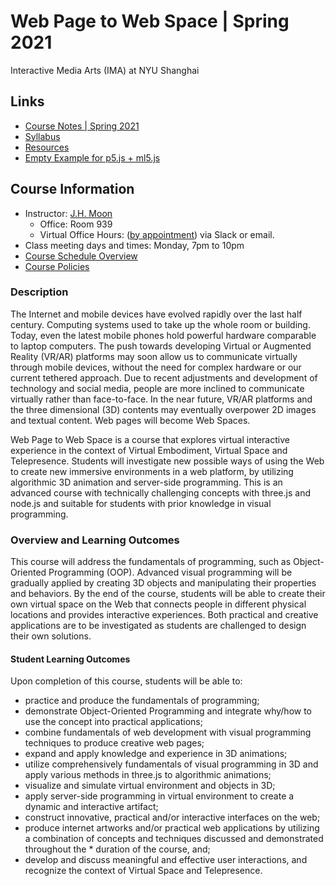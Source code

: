 # Web Page to Web Space | Spring 2021
Interactive Media Arts (IMA) at NYU Shanghai

## Links
* [Course Notes | Spring 2021]()
* [Syllabus](https://docs.google.com/document/d/1aO1bNgq0Xg5SQiOmUah2sFjVNthPElr26UNB4JbkXr4/edit?usp=sharing)
* [Resources](https://docs.google.com/document/d/1aO1bNgq0Xg5SQiOmUah2sFjVNthPElr26UNB4JbkXr4/edit#bookmark=id.7hn1xbffa92p)
* [Empty Example for p5.js + ml5.js](https://glitch.com/edit/#!/empty-example-ml5)

## Course Information
* Instructor: [J.H. Moon](jh.moon@nyu.edu)
  * Office: Room 939
  * Virtual Office Hours: ([by appointment](jh.moon@nyu.edu)) via Slack or email.
* Class meeting days and times: Monday, 7pm to 10pm 
* [Course Schedule Overview]()
* [Course Policies]()

### Description
The Internet and mobile devices have evolved rapidly over the last half century. Computing systems used to take up the whole room or building. Today, even the latest mobile phones hold powerful hardware comparable to laptop computers. The push towards developing Virtual or Augmented Reality (VR/AR) platforms may soon allow us to communicate virtually through mobile devices, without the need for complex hardware or our current tethered approach. Due to recent adjustments and development of technology and social media, people are more inclined to communicate virtually rather than face-to-face. In the near future, VR/AR platforms and the three dimensional (3D) contents may eventually overpower 2D images and textual content. Web pages will become Web Spaces. 

Web Page to Web Space is a course that explores virtual interactive experience in the context of Virtual Embodiment, Virtual Space and Telepresence. Students will investigate new possible ways of using the Web to create new immersive environments in a web platform, by utilizing algorithmic 3D animation and server-side programming. This is an advanced course with technically challenging concepts with three.js and node.js and suitable for students with prior knowledge in visual programming.

 
### Overview and Learning Outcomes
This course will address the fundamentals of programming, such as Object-Oriented Programming (OOP). Advanced visual programming will be gradually applied by creating 3D objects and manipulating their properties and behaviors. By the end of the course, students will be able to create their own virtual space on the Web that connects people in different physical locations and provides interactive experiences. Both practical and creative applications are to be investigated as students are challenged to design their own solutions.
 
#### Student Learning Outcomes
Upon completion of this course, students will be able to:
* practice and produce the fundamentals of programming;
* demonstrate Object-Oriented Programming and integrate why/how to use the concept into practical applications;
* combine fundamentals of web development with visual programming techniques to produce creative web pages;
* expand and apply knowledge and experience in 3D animations;
* utilize comprehensively fundamentals of visual programming in 3D and apply various methods in three.js to algorithmic animations;
* visualize and simulate virtual environment and objects in 3D;
* apply server-side programming in virtual environment to create a dynamic and interactive artifact;
* construct innovative, practical and/or interactive interfaces on the web;
* produce internet artworks and/or practical web applications by utilizing a combination of concepts and techniques discussed and demonstrated throughout the * duration of the course, and;
* develop and discuss meaningful and effective user interactions, and recognize the context of Virtual Space and Telepresence.
